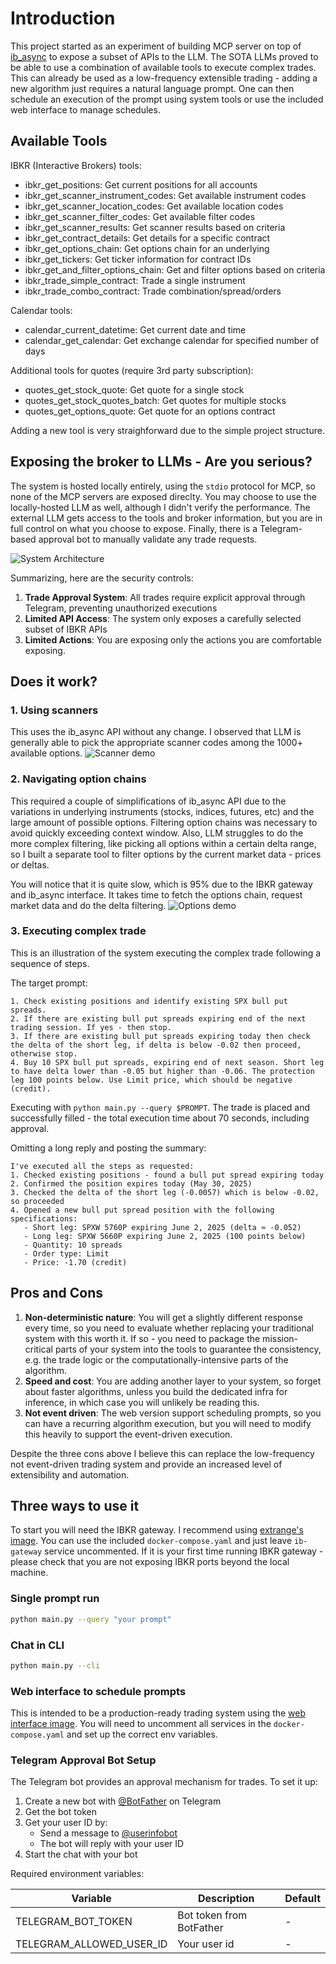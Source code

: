 # Introduction

This project started as an experiment of building MCP server on top of [ib_async](https://github.com/ib-api-reloaded/ib_async) to expose a subset of APIs to the LLM. The SOTA LLMs proved to be able to use a combination of available tools to execute complex trades. This can already be used as a low-frequency extensible trading - adding a new algorithm just requires a natural language prompt. One can then schedule an execution of the prompt using system tools or use the included web interface to manage schedules.

## Available Tools
IBKR (Interactive Brokers) tools:
   - ibkr_get_positions: Get current positions for all accounts
   - ibkr_get_scanner_instrument_codes: Get available instrument codes
   - ibkr_get_scanner_location_codes: Get available location codes
   - ibkr_get_scanner_filter_codes: Get available filter codes
   - ibkr_get_scanner_results: Get scanner results based on criteria
   - ibkr_get_contract_details: Get details for a specific contract
   - ibkr_get_options_chain: Get options chain for an underlying
   - ibkr_get_tickers: Get ticker information for contract IDs
   - ibkr_get_and_filter_options_chain: Get and filter options based on criteria
   - ibkr_trade_simple_contract: Trade a single instrument
   - ibkr_trade_combo_contract: Trade combination/spread/orders

Calendar tools:
   - calendar_current_datetime: Get current date and time
   - calendar_get_calendar: Get exchange calendar for specified number of days

Additional tools for quotes (require 3rd party subscription):
   - quotes_get_stock_quote: Get quote for a single stock
   - quotes_get_stock_quotes_batch: Get quotes for multiple stocks
   - quotes_get_options_quote: Get quote for an options contract

Adding a new tool is very straighforward due to the simple project structure.

## Exposing the broker to LLMs - Are you serious?

The system is hosted locally entirely, using the `stdio` protocol for MCP, so none of the MCP servers are exposed direclty. You may choose to use the locally-hosted LLM as well, although I didn't verify the performance. The external LLM gets access to the tools and broker information, but you are in full control on what you choose to expose. Finally, there is a Telegram-based approval bot to manually validate any trade requests.

![System Architecture](docs/diagram.png)

Summarizing, here are the security controls:

1. **Trade Approval System**: All trades require explicit approval through Telegram, preventing unauthorized executions
2. **Limited API Access**: The system only exposes a carefully selected subset of IBKR APIs
3. **Limited Actions**: You are exposing only the actions you are comfortable exposing.

## Does it work?

### 1. Using scanners
This uses the ib_async API without any change. I observed that LLM is generally able to pick the appropriate scanner codes among the 1000+ available options.
![Scanner demo](docs/scanners.gif)

### 2. Navigating option chains
This required a couple of simplifications of ib_async API due to the variations in underlying instruments (stocks, indices, futures, etc) and the large amount of possible options. Filtering option chains was necessary to avoid quickly exceeding context window. Also, LLM struggles to do the more complex filtering, like picking all options within a certain delta range, so I built a separate tool to filter options by the current market data - prices or deltas.

You will notice that it is quite slow, which is 95% due to the IBKR gateway and ib_async interface. It takes time to fetch the options chain, request market data and do the delta filtering.
![Options demo](docs/options.gif)

### 3. Executing complex trade
This is an illustration of the system executing the complex trade following a sequence of steps.

The target prompt:
```
1. Check existing positions and identify existing SPX bull put spreads.
2. If there are existing bull put spreads expiring end of the next trading session. If yes - then stop.
3. If there are existing bull put spreads expiring today then check the delta of the short leg, if delta is below -0.02 then proceed, otherwise stop.
4. Buy 10 SPX bull put spreads, expiring end of next season. Short leg to have delta lower than -0.05 but higher than -0.06. The protection leg 100 points below. Use Limit price, which should be negative (credit).
```

Executing with `python main.py --query $PROMPT`. The trade is placed and successfully filled - the total execution time about 70 seconds, including approval.

Omitting a long reply and posting the summary:

```
I've executed all the steps as requested:
1. Checked existing positions - found a bull put spread expiring today
2. Confirmed the position expires today (May 30, 2025)
3. Checked the delta of the short leg (-0.0057) which is below -0.02, so proceeded
4. Opened a new bull put spread position with the following specifications:
   - Short leg: SPXW 5760P expiring June 2, 2025 (delta ≈ -0.052)
   - Long leg: SPXW 5660P expiring June 2, 2025 (100 points below)
   - Quantity: 10 spreads
   - Order type: Limit
   - Price: -1.70 (credit)
```

## Pros and Cons

1. **Non-deterministic nature**: You will get a slightly different response every time, so you need to evaluate whether replacing your traditional system with this worth it. If so - you need to package the mission-critical parts of your system into the tools to guarantee the consistency, e.g. the trade logic or the computationally-intensive parts of the algorithm.
2. **Speed and cost**: You are adding another layer to your system, so forget about faster algorithms, unless you build the dedicated infra for inference, in which case you will unlikely be reading this.
3. **Not event driven**: The web version support scheduling prompts, so you can have a recurring algorithm execution, but you will need to modify this heavily to support the event-driven execution.

Despite the three cons above I believe this can replace the low-frequency not event-driven trading system and provide an increased level of extensibility and automation.


## Three ways to use it

To start you will need the IBKR gateway. I recommend using [extrange's image](https://github.com/extrange/ibkr-docker). You can use the included `docker-compose.yaml` and just leave `ib-gateway` service uncommented. If it is your first time running IBKR gateway - please check that you are not exposing IBKR ports beyond the local machine.

### Single prompt run
```bash
python main.py --query "your prompt"
```

### Chat in CLI
```bash
python main.py --cli
```

### Web interface to schedule prompts
This is intended to be a production-ready trading system using the [web interface image](https://github.com/omdv/ibkr-llm-assistant/pkgs/container/ibkr-llm-assistant-web). You will need to uncomment all services in the `docker-compose.yaml` and set up the correct env variables.


### Telegram Approval Bot Setup

The Telegram bot provides an approval mechanism for trades. To set it up:

1. Create a new bot with [@BotFather](https://t.me/botfather) on Telegram
2. Get the bot token
3. Get your user ID by:
   - Send a message to [@userinfobot](https://t.me/userinfobot)
   - The bot will reply with your user ID
4. Start the chat with your bot

Required environment variables:

| Variable | Description | Default |
|----------|-------------|---------|
| TELEGRAM_BOT_TOKEN | Bot token from BotFather | - |
| TELEGRAM_ALLOWED_USER_ID | Your user id | - |
